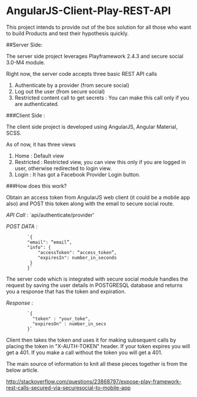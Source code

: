# AngularJS-Client-Play-REST-API

This project intends to provide out of the box solution for all those who want to build Products and test their hypothesis quickly.

##Server Side:

The server side project leverages Playframework 2.4.3 and secure social 3.0-M4 module.

Right now, the server code accepts three basic REST API calls

1. Authenticate by a provider (from secure social)
2. Log out the user (from secure social)
3. Restricted content call to get secrets : You can make this call only if you are authenticated.


###Client Side :

The client side project is developed using AngularJS, Angular Material, SCSS.

As of now, it has three views

1. Home : Default view
2. Restricted : Restricted view, you can view this only if you are logged in user, otherwise redirected to login view.
3. Login : It has got a Facebook Provider Login button.

###How does this work?

Obtain an access token from AngularJS web client (it could be a mobile app also) and POST this token along with the email to secure social route.

 *API Call* :  `api/authenticate/provider'

*POST DATA*   :

            `{
            "email": “email”,
            "info": {
                "accessToken": “access_token”,
                "expiresIn": number_in_seconds
             }
            }`
            

 The server code which is integrated with secure social module handles the request by saving the user details in POSTGRESQL database and returns you a response that has the token and expiration.
 
 *Response* :
 
            `{
              "token" : "your_toke",
              "expiresOn" : number_in_secs
            }`
            
            
Client then takes the token and uses it for making subsequent calls by placing the token in "X-AUTH-TOKEN" header. If  your token expires you will get a 401. If you make a call without the token you will get a 401.


The main source of information to knit all these pieces together is from the below article.

http://stackoverflow.com/questions/23868797/expose-play-framework-rest-calls-secured-via-securesocial-to-mobile-app



            











